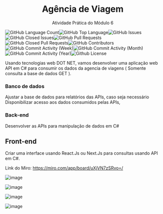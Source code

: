 <h1 align="center"> Agência de Viagem </h1>

<p align="center">
  Atividade Prática do Módulo 6
</p>

<img alt="GitHub Language Count" src="https://img.shields.io/github/languages/count/rodrigoxaviersantos/agenciaviagem-dotnet" /><img alt="GitHub Top Language" src="https://img.shields.io/github/languages/top/rodrigoxaviersantos/agenciaviagem-dotnet" /><img alt="" src="https://img.shields.io/github/repo-size/rodrigoxaviersantos/agenciaviagem-dotnet" /><img alt="GitHub Issues" src="https://img.shields.io/github/issues/rodrigoxaviersantos/agenciaviagem-dotnet" /><img alt="GitHub Closed Issues" src="https://img.shields.io/github/issues-closed/rodrigoxaviersantos/agenciaviagem-dotnet" /><img alt="GitHub Pull Requests" src="https://img.shields.io/github/issues-pr/rodrigoxaviersantos/agenciaviagem-dotnet" /><img alt="GitHub Closed Pull Requests" src="https://img.shields.io/github/issues-pr-closed/rodrigoxaviersantos/agenciaviagem-dotnet" /><img alt="GitHub Contributors" src="https://img.shields.io/github/contributors/rodrigoxaviersantos/agenciaviagem-dotnet" /><img alt="GitHub Commit Activity (Week)" src="https://img.shields.io/github/commit-activity/w/rodrigoxaviersantos/agenciaviagem-dotnet" /><img alt="GitHub Commit Activity (Month)" src="https://img.shields.io/github/commit-activity/m/rodrigoxaviersantos/agenciaviagem-dotnet" /><img alt="GitHub Commit Activity (Year)" src="https://img.shields.io/github/commit-activity/y/rodrigoxaviersantos/agenciaviagem-dotnet" /><img alt="Github License" src="https://img.shields.io/github/license/rodrigoxaviersantos/agenciaviagem-dotnet" />

Usando tecnologias web DOT NET, vamos desenvolver uma aplicação web API em C# para consumir os dados da agencia de viagens ( Somente consulta a base de dados GET ).

### Banco de dados 

Ajustar a base de dados para relatórios das APIs, caso seja necessário Disponibilizar acesso aos dados consumidos pelas APIs,

### Back-end 

Desenvolver as APIs para manipulação de dados em C#

## Front-end

Criar uma interface  usando React.Js ou Next.Js  para consultas usando API em C#.

Link do Miro: https://miro.com/app/board/uXjVN7zSRvo=/

![image](https://github.com/rodrigoxaviersantos/agenciaviagem-dotnet/assets/116025593/7a58df42-2e92-489d-b7f8-aa07753b3489)

![image](https://github.com/rodrigoxaviersantos/agenciaviagem-dotnet/assets/116025593/eedef107-ce41-4400-8238-b5be19ba439a)

![image](https://github.com/rodrigoxaviersantos/agenciaviagem-dotnet/assets/116025593/92ab4893-3097-4e5c-8fc6-7089e20db2b6)

![image](https://github.com/rodrigoxaviersantos/agenciaviagem-dotnet/assets/116025593/3a9d1ce2-418b-413c-9ce8-03a0f2a4b038)
